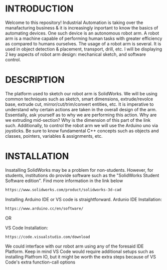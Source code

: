 # INTRODUCTION
Welcome to this repository! Industrial Automation is taking over the manafacturing business & it is increasingly inportant to know the basics of automating devices. One such device is an autonomous robot arm. A robot arm is a machine capable of performing human tasks with greater efficiency as compared to humans ourselves. The usage of a robot arm is several. It is used in object detection & placement, transport, drill, etc.  I will be displaying 2 key aspects of robot arm design: mechanical sketch, and software control. 
# DESCRIPTION
The platform used to sketch our robot arm is SolidWorks. We will be using common techniques such as sketch, smart dimensions, extrude/revolce base, extrude cut, mirror/cut/trim/convert entities, etc. It is imperative to understand why certain actions are taken in the overall design of the arm. Essentially, ask yourself as to why we are performing this action. Why are we extruding mid-section? Why is the dimension of this part of the link such.
Additionally, to control the robot arm we will use the Arduino uno via joysticks. Be sure to know fundamental C++ concepts such as objects and classes, pointers, variables & assignments, etc.

# INSTALLATION
Insatalling SolidWorks may be a problem for non-students. However, for students, institutions do provide software such as the "SolidWorks Student Software edition". Find more information in the link below
````bash
https://www.solidworks.com/product/solidworks-3d-cad
````

Installing Arduino IDE or VS code is straightforward. 
Ardunio IDE Installation: 
````bash
https://www.arduino.cc/en/software/
````
OR 

VS Code Installation:
````bash
https://code.visualstudio.com/download
````
We could interface with our robot arm using any of the foresaid IDE Platform. Keep in mind VS Code would require additional setups such as installing Platfrom IO, but it might be worth the extra steps because of VS Code's extra function-call options
